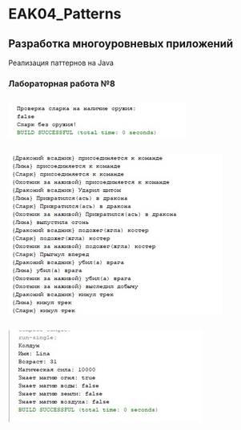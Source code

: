 # EAK04_Patterns
## Разработка многоуровневых приложений
Реализация паттернов на Java
### Лабораторная работа №8
## 
![Singleton](singleton.png)  
## 
![Mediator](mediator.png)
## 
![Builder](builder.png)